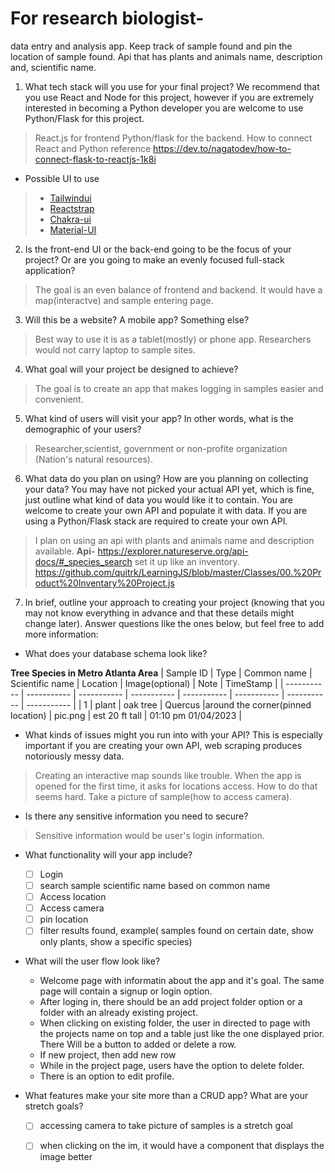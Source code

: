 # For research biologist- 
data entry and analysis app. Keep track of sample found and pin the location of sample found. Api that has plants and animals name, description and, scientific name. 



1. What tech stack will you use for your final project? We recommend that you use React and Node for this project, however if you are extremely interested in becoming a Python developer you are welcome to use Python/Flask for this project. 
>React.js for frontend Python/flask for the backend. How to connect React and Python reference https://dev.to/nagatodev/how-to-connect-flask-to-reactjs-1k8i
- Possible UI to use 
> - [Tailwindui](https://tailwindui.com/)
> - [Reactstrap](https://reactstrap.github.io/?path=/story/home-installation--page)
> - [Chakra-ui](https://chakra-ui.com/)
> - [Material-UI](https://mui.com/)
    
2. Is the front-end UI or the back-end going to be the focus of your project? Or are you going to make an evenly focused full-stack application? 

>The goal is an even balance of frontend and backend. It would have a map(interactve) and sample entering page. 

3. Will this be a website? A mobile app? Something else?

>Best way to use it is as a tablet(mostly) or phone app. Researchers would not carry laptop to sample sites.

4. What goal will your project be designed to achieve? 
>The goal is to  create an app that makes logging in samples easier and convenient. 

5. What kind of users will visit your app? In other words, what is the demographic of your users? 
>Researcher,scientist, government or non-profite organization (Nation's natural resources). 

6. What data do you plan on using? How are you planning on collecting your data? You may have not picked your actual API yet, which is fine, just outline what kind of data you would like it to contain. You are welcome to create your own API and populate it with data. If you are using a Python/Flask stack are required to create your own API. 
>I plan on using an api with plants and animals name and description available. 
>**Api-**
>https://explorer.natureserve.org/api-docs/#_species_search 
>set it up like an inventory. https://github.com/quitrk/LearningJS/blob/master/Classes/00.%20Product%20Inventary%20Project.js 

7. In brief, outline your approach to creating your project (knowing that you may not know everything in advance and that these details might change later). Answer questions like the ones below, but feel free to add more information: 
- What does your database schema look like? 

**Tree Species in Metro Atlanta Area**
| Sample ID | Type | Common name  | Scientific name | Location  | Image(optional) | Note | TimeStamp |
| ----------- | ----------- | ----------- | ----------- | ----------- | ----------- | ----------- | ----------- |
| 1 | plant | oak tree | Quercus |around the corner(pinned location) | pic.png | est 20 ft tall | 01:10 pm 01/04/2023 |


- What kinds of issues might you run into with your API? This is especially important if you are creating your own API, web scraping produces notoriously messy data. 
>Creating an interactive map sounds like trouble. When the app is opened for the first time, it asks for locations access. How to do that seems hard. Take a picture of sample(how to access camera). 
- Is there any sensitive information you need to secure? 
>Sensitive information would be user's login information.
- What functionality will your app include? 
    - [ ] Login 
    - [ ] search sample scientific name based on common name
    - [ ] Access location
    - [ ] Access camera
    - [ ] pin location
    - [ ] filter results found, example( samples found on certain date, show only plants, show a specific species)
- What will the user flow look like? 
    - Welcome page with informatin about the app and it's goal. The same page will contain a signup or login option.
    - After loging in, there should be an add project folder option or a folder with an already existing project. 
    - When clicking on existing folder, the user in directed to page with the projects name on top and a table just like the one displayed prior. There Will be a button to added or delete a row.
    - If new project, then add new row 
    - While in the project page, users have the option to delete folder.
    - There is an option to edit profile. 


- What features make your site more than a CRUD app? What are your stretch goals? 
    - [ ] accessing camera to take picture of samples is a stretch goal
    - [ ] when clicking on the im, it would have a component that displays the image better

